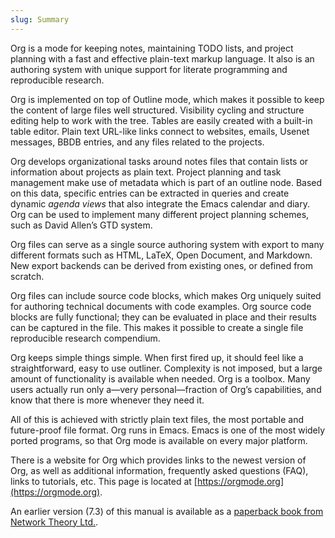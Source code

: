 ```yaml
---
slug: Summary
---
```


Org is a mode for keeping notes, maintaining TODO lists, and project planning with a fast and effective plain-text markup language. It also is an authoring system with unique support for literate programming and reproducible research.

Org is implemented on top of Outline mode, which makes it possible to keep the content of large files well structured. Visibility cycling and structure editing help to work with the tree. Tables are easily created with a built-in table editor. Plain text URL-like links connect to websites, emails, Usenet messages, BBDB entries, and any files related to the projects.

Org develops organizational tasks around notes files that contain lists or information about projects as plain text. Project planning and task management make use of metadata which is part of an outline node. Based on this data, specific entries can be extracted in queries and create dynamic *agenda views* that also integrate the Emacs calendar and diary. Org can be used to implement many different project planning schemes, such as David Allen’s GTD system.

Org files can serve as a single source authoring system with export to many different formats such as HTML, LaTeX, Open Document, and Markdown. New export backends can be derived from existing ones, or defined from scratch.

Org files can include source code blocks, which makes Org uniquely suited for authoring technical documents with code examples. Org source code blocks are fully functional; they can be evaluated in place and their results can be captured in the file. This makes it possible to create a single file reproducible research compendium.

Org keeps simple things simple. When first fired up, it should feel like a straightforward, easy to use outliner. Complexity is not imposed, but a large amount of functionality is available when needed. Org is a toolbox. Many users actually run only a—very personal—fraction of Org’s capabilities, and know that there is more whenever they need it.

All of this is achieved with strictly plain text files, the most portable and future-proof file format. Org runs in Emacs. Emacs is one of the most widely ported programs, so that Org mode is available on every major platform.

There is a website for Org which provides links to the newest version of Org, as well as additional information, frequently asked questions (FAQ), links to tutorials, etc. This page is located at [https://orgmode.org](https://orgmode.org).

An earlier version (7.3) of this manual is available as a [paperback book from Network Theory Ltd.](/docs/org/http://www.network-theory.co.uk/org/manual/).
